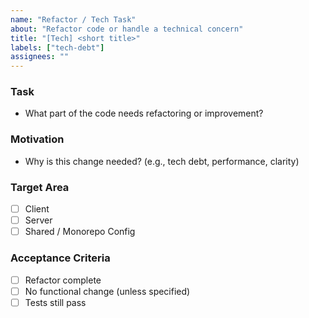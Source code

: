 ```yaml
---
name: "Refactor / Tech Task"
about: "Refactor code or handle a technical concern"
title: "[Tech] <short title>"
labels: ["tech-debt"]
assignees: ""
---
```


### Task

- What part of the code needs refactoring or improvement?

### Motivation

- Why is this change needed? (e.g., tech debt, performance, clarity)

### Target Area

- [ ] Client
- [ ] Server
- [ ] Shared / Monorepo Config

### Acceptance Criteria

- [ ] Refactor complete
- [ ] No functional change (unless specified)
- [ ] Tests still pass

